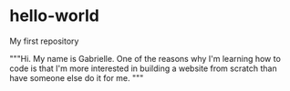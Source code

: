 # hello-world
My first repository

"""Hi. My name is Gabrielle. One of the 
reasons why I'm learning how to code is 
that I'm more interested in building a 
website from scratch than have someone
else do it for me.
"""
